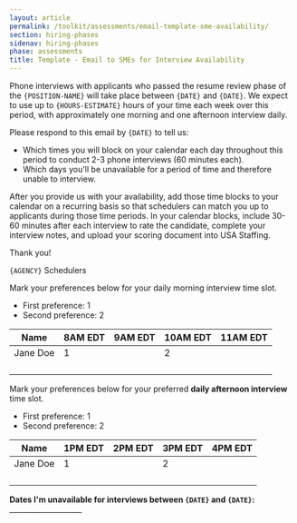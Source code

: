 ```yaml
---
layout: article
permalink: /toolkit/assessments/email-template-sme-availability/
section: hiring-phases
sidenav: hiring-phases
phase: assessments
title: Template - Email to SMEs for Interview Availability
---
```


Phone interviews with applicants who passed the resume review phase of the `{POSITION-NAME}` will take place between `{DATE}` and `{DATE}`. We expect to use up to `{HOURS-ESTIMATE}` hours of your time each week over this period, with approximately one morning and one afternoon interview daily.

Please respond to this email by `{DATE}` to tell us:

- Which times you will block on your calendar each day throughout this period to conduct 2-3 phone interviews (60 minutes each).
- Which days you'll be unavailable for a period of time and therefore unable to interview.

After you provide us with your availability, add those time blocks to your calendar on a recurring basis so that schedulers can match you up to applicants during those time periods. In your calendar blocks, include 30-60 minutes after each interview to rate the candidate, complete your interview notes, and upload your scoring document into USA Staffing.

Thank you!

`{AGENCY}` Schedulers

Mark your preferences below for your daily morning interview time slot.

- First preference: 1
- Second preference: 2

| Name | 8AM EDT | 9AM EDT | 10AM EDT | 11AM EDT |
|---|---|---|---|---|
| Jane Doe | 1 |  | 2 |  |
|  |  |  |  |  |
|  |  |  |  |  |
|  |  |  |  |  |
|  |  |  |  |  |

Mark your preferences below for your preferred **daily afternoon interview** time slot.

- First preference: 1
- Second preference: 2

| Name | 1PM EDT | 2PM EDT | 3PM EDT | 4PM EDT |
|---|---|---|---|---|
| Jane Doe | 1 |  | 2 |  |
|  |  |  |  |  |
|  |  |  |  |  |
|  |  |  |  |  |
|  |  |  |  |  |

**Dates I'm unavailable for interviews between `{DATE}` and `{DATE}`:** ____________________
